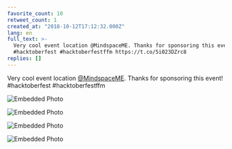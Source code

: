 ```yaml
---
favorite_count: 10
retweet_count: 1
created_at: "2018-10-12T17:12:32.000Z"
lang: en
full_text: >-
  Very cool event location @MindspaceME. Thanks for sponsoring this event!
  #hacktoberfest #hacktoberfestffm https://t.co/5i023DZrc8
replies: []
---
```


Very cool event location [@MindspaceME](https://twitter.com/MindspaceME). Thanks
for sponsoring this event! #hacktoberfest #hacktoberfestffm

<div class="gallery gallery-4">

![Embedded Photo](https://twitter-media-coderbyheart.s3.eu-north-1.amazonaws.com/1050796372834816000-DpUtrjFXoAAr9dm.jpg)

![Embedded Photo](https://twitter-media-coderbyheart.s3.eu-north-1.amazonaws.com/1050796372834816000-DpUtsiQXUAILK6O.jpg)

![Embedded Photo](https://twitter-media-coderbyheart.s3.eu-north-1.amazonaws.com/1050796372834816000-DpUttZUXoAAWZpO.jpg)

![Embedded Photo](https://twitter-media-coderbyheart.s3.eu-north-1.amazonaws.com/1050796372834816000-DpUtuZDWsAMD0e5.jpg)

</div>
